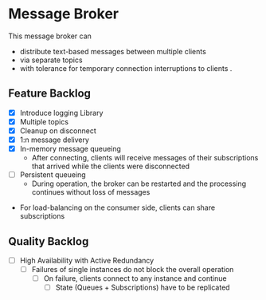 # Message Broker
This message broker can
* distribute text-based messages between multiple clients
* via separate topics
* with tolerance for temporary connection interruptions to clients
.

## Feature Backlog
- [x] Introduce logging Library
- [x] Multiple topics
- [x] Cleanup on disconnect
- [x] 1:n message delivery
- [x] In-memory message queueing
  - After connecting, clients will receive messages of their subscriptions that arrived while the clients were disconnected 
- [ ] Persistent queueing
  - During operation, the broker can be restarted and the processing continues without loss of messages
- For load-balancing on the consumer side, clients can share subscriptions

## Quality Backlog
- [ ] High Availability with Active Redundancy
  - [ ] Failures of single instances do not block the overall operation
    - [ ] On failure, clients connect to any instance and continue
      - [ ] State (Queues + Subscriptions) have to be replicated
